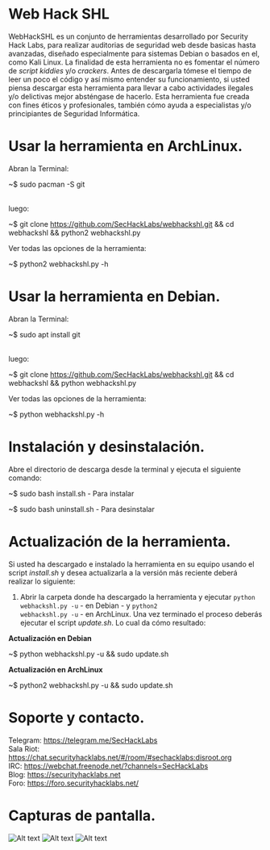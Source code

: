 # Web Hack SHL

WebHackSHL es un conjunto de herramientas desarrollado por Security Hack Labs, para realizar auditorias de seguridad web desde basicas hasta avanzadas, diseñado especialmente para sistemas Debian o basados en el, como Kali Linux. La finalidad de esta herramienta no es fomentar el número de <em>script kiddies</em> y/o <em>crackers</em>. Antes de descargarla tómese el tiempo de leer un poco el código y así mismo entender su funcionamiento, si usted piensa descargar esta herramienta para llevar a cabo actividades ilegales y/o delictivas mejor absténgase de hacerlo. Esta herramienta fue creada con fines éticos y profesionales, también cómo ayuda a especialistas y/o principiantes de Seguridad Informática.


# Usar la herramienta en ArchLinux.
Abran la Terminal:</br>

~$ sudo pacman -S git</br></br>

luego:</br>

~$ git clone https://github.com/SecHackLabs/webhackshl.git && cd webhackshl && python2 webhackshl.py</br>

Ver todas las opciones de la herramienta:</br>

~$ python2 webhackshl.py -h</br>

# Usar la herramienta en Debian.
Abran la Terminal:</br>

~$ sudo apt install git</br></br>

luego:</br>

~$ git clone https://github.com/SecHackLabs/webhackshl.git && cd webhackshl && python webhackshl.py</br>

Ver todas las opciones de la herramienta:</br>

~$ python webhackshl.py -h

# Instalación y desinstalación.

Abre el directorio de descarga desde la terminal y ejecuta el siguiente comando:</br>

~$ sudo bash install.sh - Para instalar</br>

~$ sudo bash uninstall.sh - Para desinstalar</br>

# Actualización de la herramienta.

Si usted ha descargado e instalado la herramienta en su equipo usando el script <em>install.sh</em> y desea actualizarla a la versión más reciente deberá realizar lo siguiente:</br>

1. Abrir la carpeta donde ha descargado la herramienta y ejecutar <code>python webhackshl.py -u</code> - en Debian - y <code>python2 webhackshl.py -u</code> - en ArchLinux. Una vez terminado el proceso deberás ejecutar el script <em>update.sh</em>. Lo cual da cómo resultado:</br>

<strong>Actualización en Debian</strong></br>

~$ python webhackshl.py -u && sudo update.sh</br>

<strong>Actualización en ArchLinux</strong></br>

~$ python2 webhackshl.py -u && sudo update.sh</br>

# Soporte y contacto.

Telegram: https://telegram.me/SecHackLabs</br>
Sala Riot: https://chat.securityhacklabs.net/#/room/#sechacklabs:disroot.org</br>
IRC: https://webchat.freenode.net/?channels=SecHackLabs</br>
Blog: https://securityhacklabs.net</br>
Foro: https://foro.securityhacklabs.net/</br>

# Capturas de pantalla.

![Alt text](https://i.imgur.com/fpc98oC.png "Optional title")
![Alt text](https://i.imgur.com/ARcXzaY.png "Optional title")
![Alt text](https://i.imgur.com/byYTbzN.png "Optional title")
